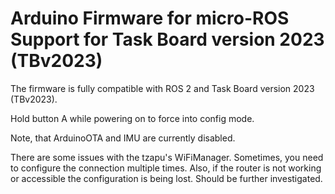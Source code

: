 # Arduino Firmware for micro-ROS Support for Task Board version 2023 (TBv2023)

The firmware is fully compatible with ROS 2 and Task Board version 2023 (TBv2023).

Hold button A while powering on to force into config mode.

Note, that ArduinoOTA and IMU are currently disabled.

There are some issues with the tzapu's WiFiManager. Sometimes, you need to configure the connection multiple times. Also, if the router is not working or accessible the configuration is being lost. Should be further investigated.